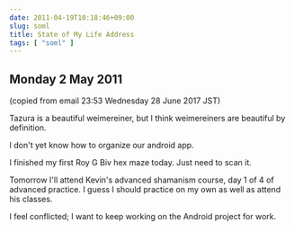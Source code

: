 ```yaml
---
date: 2011-04-19T10:18:46+09:00
slug: soml
title: State of My Life Address
tags: [ "soml" ]
---
```


## Monday 2 May 2011

(copied from email 23:53 Wednesday 28 June 2017 JST)

Tazura is a beautiful weimereiner, but I think weimereiners are beautiful by definition.

I don't yet know how to organize our android app.

I finished my first Roy G Biv hex maze today. Just need to scan it.

Tomorrow I'll attend Kevin's advanced shamanism course, day 1 of 4 of advanced practice. I guess I should practice on my own as well as attend his classes.

I feel conflicted; I want to keep working on the Android project for work.
